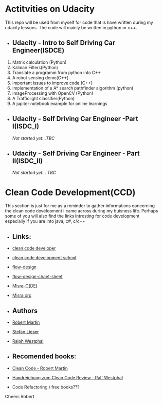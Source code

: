 
# Actitvities on Udacity
This repo will be used from myself for code that is have written during my udacity lessons.
The code will mainly be written in python or c++.

* ## Udacity - Intro to Self Driving Car Engineer(ISDCE)
 1. Matrix calculation (Python)
 2. Kalman Filters(Python)
 3. Translate a programm from python into C++
 4. A robot sensing demo(C++)
 5. Important issues to improve code (C++)
 6. Implementation of a A* search pathfinder algorithm (python)
 7. ImageProcessing with OpenCV (Python)
 8. A Trafficlight classifier(Python)
 9. A jupiter notebook example for online learnings 

* ## Udacity - Self Driving Car Engineer -Part I(ISDC_I) 
  _Not started yet...TBC_


* ## Udacity - Self Driving Car Engineer - Part II(ISDC_II)
  _Not started yet... TBC_

# Clean Code Development(CCD)
This section is just for me as a reminder to gather informations concerning the clean code development
i came across during my buisness life. Perhaps some of you will also find the links intresting for code development
especially if you are into java, c#, c/c++

* ## Links:
 * [clean code developer](https://clean-code-developer.de/)
 * [clean code development school](https://ccd-school.de/)
 * [flow-design](https://flow-design.org/)
 * [flow-design-chaet-sheet](https://ccd-school.de/das-flow-design-cheat-sheet/)
 * [Misra-C(DE)](https://de.wikipedia.org/wiki/MISRA-C)
 * [Misra.org](https://www.misra.org.uk/)

* ## Authors
 * [Robert Martin](https://cleancoder.org/)
 * [Stefan Lieser](https://lieser-online.de/)
 * [Ralph Westphal](https://blog.ralfw.de/)

* ## Recomended books:
 * [Clean Code - Robert Martin](http://amzn.to/2zwOC63)
 * [Handreichung zum Clean Code Review - Ralf Westphal](https://www.amazon.de/Handreichungen-zum-Clean-Code-Review-ebook/dp/B0767LJSFB/)
 * Code Refactoring / free books???

Cheers
Robert
